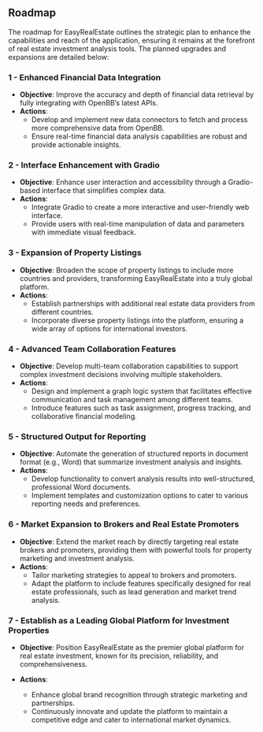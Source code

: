 
## Roadmap

The roadmap for EasyRealEstate outlines the strategic plan to enhance the capabilities and reach of the application, ensuring it remains at the forefront of real estate investment analysis tools. The planned upgrades and expansions are detailed below:

### 1 - Enhanced Financial Data Integration

- **Objective**: Improve the accuracy and depth of financial data retrieval by fully integrating with OpenBB’s latest APIs.
- **Actions**:
  - Develop and implement new data connectors to fetch and process more comprehensive data from OpenBB.
  - Ensure real-time financial data analysis capabilities are robust and provide actionable insights.

### 2 - Interface Enhancement with Gradio

- **Objective**: Enhance user interaction and accessibility through a Gradio-based interface that simplifies complex data.
- **Actions**:
  - Integrate Gradio to create a more interactive and user-friendly web interface.
  - Provide users with real-time manipulation of data and parameters with immediate visual feedback.

### 3 - Expansion of Property Listings

- **Objective**: Broaden the scope of property listings to include more countries and providers, transforming EasyRealEstate into a truly global platform.
- **Actions**:
  - Establish partnerships with additional real estate data providers from different countries.
  - Incorporate diverse property listings into the platform, ensuring a wide array of options for international investors.

### 4 - Advanced Team Collaboration Features

- **Objective**: Develop multi-team collaboration capabilities to support complex investment decisions involving multiple stakeholders.
- **Actions**:
  - Design and implement a graph logic system that facilitates effective communication and task management among different teams.
  - Introduce features such as task assignment, progress tracking, and collaborative financial modeling.

### 5 - Structured Output for Reporting

- **Objective**: Automate the generation of structured reports in document format (e.g., Word) that summarize investment analysis and insights.
- **Actions**:
  - Develop functionality to convert analysis results into well-structured, professional Word documents.
  - Implement templates and customization options to cater to various reporting needs and preferences.

### 6 - Market Expansion to Brokers and Real Estate Promoters

- **Objective**: Extend the market reach by directly targeting real estate brokers and promoters, providing them with powerful tools for property marketing and investment analysis.
- **Actions**:
  - Tailor marketing strategies to appeal to brokers and promoters.
  - Adapt the platform to include features specifically designed for real estate professionals, such as lead generation and market trend analysis.

### 7 - Establish as a Leading Global Platform for Investment Properties

- **Objective**: Position EasyRealEstate as the premier global platform for real estate investment, known for its precision, reliability, and comprehensiveness.
- **Actions**:

  - Enhance global brand recognition through strategic marketing and partnerships.
  - Continuously innovate and update the platform to maintain a competitive edge and cater to international market dynamics.
